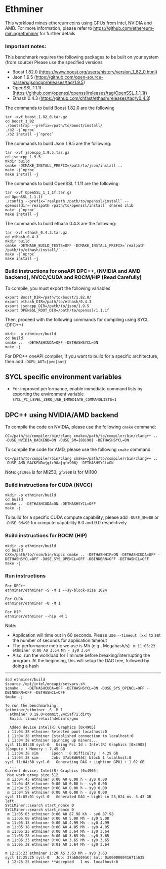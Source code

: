 # Ethminer

This workload mines ethereum coins using GPUs from Intel, NVIDIA and AMD. For more information, please refer to https://github.com/ethereum-mining/ethminer for further details

### Important notes:

This benchmark requires the following packages to be built on your system (from source) Please use the specified versions
- Boost 1.82.0 (https://www.boost.org/users/history/version_1_82_0.html)
- Json 1.9.5 (https://github.com/open-source-parsers/jsoncpp/releases/tag/1.9.5)
- OpenSSL 1.1.1f (https://github.com/openssl/openssl/releases/tag/OpenSSL_1_1_1f)
- Ethash 0.4.3 (https://github.com/chfast/ethash/releases/tag/v0.4.3)

The commands to build Boost 1.82.0 are the following
```
tar -xvf boost_1.82_0.tar.gz
cd boost_1_82
./bootstrap --prefix=/path/to/boost/install/
./b2 -j`nproc`
./b2 install -j`nproc`
```

The commands to build Json 1.9.5 are the following:
```
tar -xvf jsoncpp_1.9.5.tar.gz
cd jsoncpp_1.9.5
mkdir build
cmake -DCMAKE_INSTALL_PREFIX=/path/to/json/install ..
make -j`nproc`
make install -j
```

The commands to build OpenSSL 1.1.1f are the following:
```
tar -xvf OpenSSL_1_1_1f.tar.gz
cd OpenSSL_1.1.1f
./config --prefix=`realpath /path/to/openssl/install` --openssldir=`realpath /path/to/openssl/install` shared zlib
make -j`nproc`
make install -j
```
The commands to build ethash 0.4.3 are the following:
```
tar -xvf ethash_0.4.3.tar.gz
cd ethash-0.4.3
mkdir build
cmake -DETHASH_BUILD_TESTS=OFF -DCMAKE_INSTALL_PREFIX=`realpath /path/to/ethash/install/` ..
make -j`nproc`
make install -j
```

### Build instructions for oneAPI DPC++, (NVIDIA and AMD backend), NVCC/CUDA and ROCM/HIP (Read Carefully)

To compile, you must export the following variables
```
export Boost_DIR=/path/to/boost/1.82.0/
export ethash_DIR=/path/to/ethash/0.4.3
export jsoncpp_DIR=/path/to/json/1.9.5
export OPENSSL_ROOT_DIR=/path/to/openssl/1.1.1f
```

Then, proceed with the following commands for compiling using SYCL (DPC++)

```
mkdir -p ethminer/build
cd build
cmake ..  -DETHASHCUDA=OFF -DETHASHSYCL=ON  
make -j
```
For DPC++ oneAPI compiler, if you want to build for a specific architecture, then add `-DGPU_AOT={pvc|aot}`

## SYCL specific environment variables

- For improved performance, enable immediate command lists by exporting the environment variable `SYCL_PI_LEVEL_ZERO_USE_IMMEDIATE_COMMANDLISTS=1`

## DPC++ using NVIDIA/AMD backend

To compile the code on NVIDIA, please use the following `cmake` command:

```
CC=/path/to/compiler/bin/clang cmake=/path/to/compiler/bin/clang++ .. -DUSE_NVIDIA_BACKEND=ON -DUSE_SM={80|90} -DETHASHSYCL=ON  

```

To compile the code for AMD, please use the following `cmake` command:

```
CC=/path/to/compiler/bin/clang cmake=/path/to/compiler/bin/clang++ .. -DUSE_AMD_BACKEND={gfx90a|gfx908} -DETHASHSYCL=ON  

```

Note: `gfx90a` is for MI250, `gfx908` is for MI100


### Build instructions for CUDA (NVCC)

```
mkdir -p ethminer/build
cd build
cmake .. -DETHASHCUDA=ON -DETHASHSYCL=OFF 
make -j
```

To build for a specific CUDA compute capability, please add `-DUSE_SM=80` or `-DUSE_SM=90` for compute capability 8.0 and 9.0 respectively

### Build instructions for ROCM (HIP)

```
mkdir -p ethminer/build
cd build
CXX=/path/to/rocm/bin/hipcc cmake .. -DETHASHHIP=ON -DETHASHCUDA=OFF -DETHASHSYCL=OFF -DUSE_SYS_OPENCL=OFF -DBINKERN=OFF -DETHASHCL=OFF 
make -j
```

### Run instructions

```
For DPC++ 
ethminer/ethminer -S -M 1 --sy-block-size 1024

For CUDA
ethminer/ethminer -U -M 1

For HIP
ethminer/ethminer --hip -M 1

```
Note: 
- Application will time out in 60 seconds. Please use `--timeout [xx]` to set the number of seconds for application timeout
- The performance metric we use is Mh (e.g., Megahash/s) ` m 11:05:23 ethminer 0:00 A0 3.64 Mh - sy0 3.64` 
- Also, run the workload for 1 minute before breaking/interrupting the program. At the beginning, this will setup the DAG tree, followed by doing a hash 


----------------------------------------------------------------------------------------------------------------------------------------------------

```
$cd ethminer/build
$source /opt/intel/oneapi/setvars.sh
$cmake .. -DETHASHCUDA=OFF -DETHASHSYCL=ON -DUSE_SYS_OPENCL=OFF -DBINKERN=OFF -DETHASHCL=OFF
$make -j

To run the benchmarking:
$ethminer/ethminer -S -M 1
  ethminer 0.19.0+commit.24c5af71.dirty
  Build: linux/relwithdebinfo/gnu
  ...
  Added device Intel(R) Graphics [0x4905]
 i 11:04:38 ethminer Selected pool localhost:0
 i 11:04:38 ethminer Established connection to localhost:0
 i 11:04:38 ethminer Spinning up miners...
sycl 11:04:38 sycl-0   Using Pci Id : Intel(R) Graphics [0x4905]  (Compute ) Memory : 7.45 GB
 i 11:04:38 sim      Epoch : 0 Difficulty : 4.29 Gh
 i 11:04:38 sim      Job: 37ab8d69â€¦ block 1 localhost:0
sycl 11:04:38 sycl-0   Generating DAG + Light(on GPU) : 1.02 GB
  ...
Current device: Intel(R) Graphics [0x4905]
 Max work group size 512
 m 11:04:43 ethminer 0:00 A0 0.00 h - sy0 0.00
 m 11:04:48 ethminer 0:00 A0 0.00 h - sy0 0.00
 m 11:04:53 ethminer 0:00 A0 0.00 h - sy0 0.00
 m 11:04:58 ethminer 0:00 A0 0.00 h - sy0 0.00
sycl 11:05:01 sycl-0   Generated DAG + Light in 23,024 ms. 6.43 GB left.
SYCLMiner::search start_nonce 0
SYCLMiner::search start_nonce 0
 m 11:05:03 ethminer 0:00 A0 87.98 Kh - sy0 87.98
 m 11:05:08 ethminer 0:00 A0 5.00 Mh - sy0 5.00
 m 11:05:13 ethminer 0:00 A0 4.99 Mh - sy0 4.99
 m 11:05:18 ethminer 0:00 A0 4.85 Mh - sy0 4.85
 m 11:05:23 ethminer 0:00 A0 3.64 Mh - sy0 3.64
 m 11:05:28 ethminer 0:00 A0 3.65 Mh - sy0 3.65
 m 11:05:33 ethminer 0:00 A0 3.65 Mh - sy0 3.65
 m 11:05:38 ethminer 0:01 A0 3.64 Mh - sy0 3.64

m 12:25:23 ethminer 1:20 A5 3.63 Mh - sy0 3.63
sycl 12:25:25 sycl-0   Job: 37ab8d69â€¦ Sol: 0x000000041671a635
 i 12:25:25 ethminer **Accepted   1 ms. localhost:0

```

